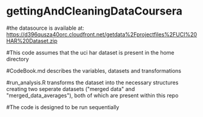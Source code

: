 # gettingAndCleaningDataCoursera

#the datasource is available at: https://d396qusza40orc.cloudfront.net/getdata%2Fprojectfiles%2FUCI%20HAR%20Dataset.zip

#This code assumes that the uci har dataset is present in the home directory

#CodeBook.md describes the variables, datasets and transformations

#run_analysis.R transforms the dataset into the necessary structures creating two seperate datasets ("merged data" and "merged_data_averages"), both of which are present within this repo

#The code is designed to be run sequentially
